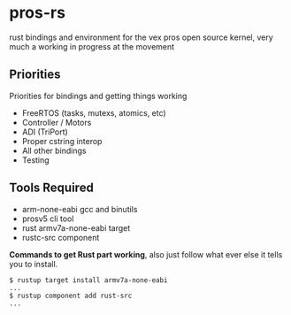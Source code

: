 # pros-rs
rust bindings and environment for the vex pros open source kernel, very much a working in progress at the movement

## Priorities
Priorities for bindings and getting things working
* FreeRTOS (tasks, mutexs, atomics, etc)
* Controller / Motors
* ADI (TriPort)
* Proper cstring interop
* All other bindings
* Testing

## Tools Required
* arm-none-eabi gcc and binutils
* prosv5 cli tool
* rust armv7a-none-eabi target
* rustc-src component

**Commands to get Rust part working**, also just follow what ever else it tells you to install.
```
$ rustup target install armv7a-none-eabi
...
$ rustup component add rust-src
...
```
